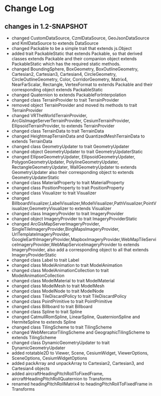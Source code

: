 Change Log
==========

## changes in 1.2-SNAPSHOT

* changed CustomDataSource, CzmlDataSource, GeoJsonDataSource and KmlDataSource to extends DataSource
* changed Packable to be a simple trait that extends js.Object
* added trait PackableStatic that extends Packable, so that derived classes extends Packable and
their companion object extends PackableStatic which has the required static methods.
* changed BoundingSphere, BoxGeometry, BoxOutlineGeometry, Cartesian2, Cartesian3, Cartesian4, CircleGeometry,
CircleOutlineGeometry, Color, CorridorGeometry, Matrix4, NearFarScalar, Rectangle,
VertexFormat to extends Packable and their corresponding object extends PackableStatic
* changed Quaternion to extends PackableForInterpolation
* changed class TerrainProvider to trait TerrainProvider
* removed object TerrainProvider and moved its methods to trait TerrainProvider
* changed VRTheWorldTerrainProvider, ArcGisImageServerTerrainProvider, CesiumTerrainProvider, EllipsoidTerrainProvider,
to extends TerrainProvider
* changed class TerrainData to trait TerrainData
* changed HeightmapTerrainData and QuantizedMeshTerrainData to extends TerrainData
* changed class GeometryUpdater to trait GeometryUpdater
* changed object GeometryUpdater to trait GeometryUpdaterStatic
* changed EllipseGeometryUpdater, EllipsoidGeometryUpdater, PolygonGeometryUpdater,
PolylineGeometryUpdater, RectangleGeometryUpdater, WallGeometryUpdater to extends GeometryUpdater
also their corresponding object to extends GeometryUpdaterStatic
* changed class MaterialProperty to trait MaterialProperty
* changed class PositionProperty to trait PositionProperty
* changed class Visualizer to trait Visualizer
* changed BillboardVisualizer,LabelVisualizer,ModelVisualizer,PathVisualizer,PointVisualizer,GeometryVisualizer
to extends Visualizer
* changed class ImageryProvider to trait ImageryProvider
* changed object ImageryProvider to trait ImageryProviderStatic
* changed ArcGisMapServerImageryProvider, SingleTileImageryProvider,BingMapsImageryProvider, UrlTemplateImageryProvider,
GoogleEarthImageryProvider,MapboxImageryProvider,WebMapTileServiceImageryProvider,WebMapServiceImageryProvider
to extends ImageryProvider, also add a corresponding object to all that extends ImageryProviderStatic
* changed class Label to trait Label
* changed class ModelAnimation to trait ModelAnimation
* changed class ModelAnimationCollection to trait ModelAnimationCollection
* changed class ModelMaterial to trait ModelMaterial
* changed class ModelMesh to trait ModelMesh
* changed class ModelNode to trait ModelNode
* changed class TileDiscardPolicy to trait TileDiscardPolicy
* changed class PointPrimitive to trait PointPrimitive
* changed class Billboard to trait Billboard
* changed class Spline to trait Spline
* changed CatmullRomSpline, LinearSpline, QuaternionSpline and HermiteSpline to extends Spline
* changed class TilingScheme to trait TilingScheme
* changed WebMercatorTilingScheme and GeographicTilingScheme to extends TilingScheme
* changed class DynamicGeometryUpdater to trait DynamicGeometryUpdater
* added rotatable2D to Viewer, Scene, CesiumWidget, ViewerOptions, SceneOptions, CesiumWidgetOptions
* added packArray and unpackArray to Cartesian2, Cartesian3, and Cartesian4 objects
* added aircraftHeadingPitchRollToFixedFrame, aircraftHeadingPitchRollQuaternion to Transforms
* renamed headingPitchRollMatrix4 to headingPitchRollToFixedFrame in Transforms


